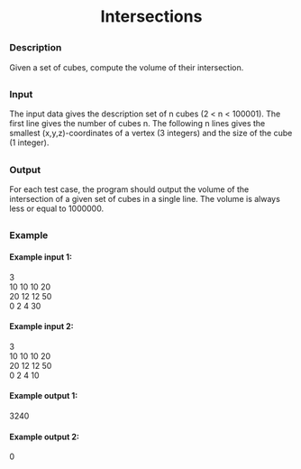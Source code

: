 # <p align="center">Intersections</p>
### Description
Given a set of cubes, compute the volume of their intersection.
##
### Input
The input data gives the description set of n cubes (2 < n < 100001). The first line gives the number of cubes n. The following n lines gives the smallest (x,y,z)-coordinates of a vertex (3 integers) and the size of the cube (1 integer).
##
### Output
For each test case, the program should output the volume of the intersection of a given set of cubes in a single line. The volume is always less or equal to 1000000.
## 
### Example
#### Example input 1:
3<br>
10 10 10 20<br>
20 12 12 50<br>
0 2 4 30
#### Example input 2:
3<br>
10 10 10 20<br>
20 12 12 50<br>
0 2 4 10
#### Example output 1:
3240
#### Example output 2:
0
